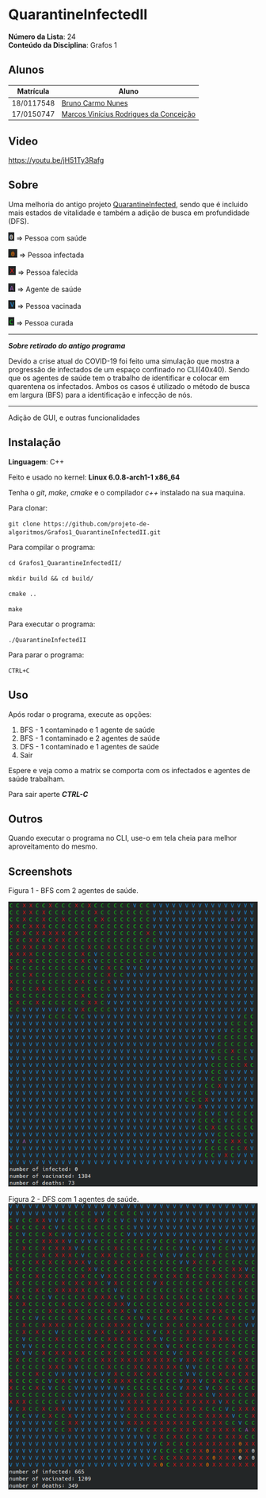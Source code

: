 # QuarantineInfectedII

**Número da Lista**: 24 <br>
**Conteúdo da Disciplina**: Grafos 1<br>

## Alunos
|Matrícula | Aluno |
| -- | -- |
| 18/0117548  |  [Bruno Carmo Nunes](https://github.com/brunocmo) |
| 17/0150747  |  [Marcos Vinícius Rodrigues da Conceição](https://github.com/marcos-mv) |

## Video 

https://youtu.be/jH51Ty3Rafg

## Sobre
Uma melhoria do antigo projeto [QuarantineInfected](https://github.com/projeto-de-algoritmos/Grafos1_QuarantineInfected), sendo que é incluido mais estados de vitalidade e também a adição de busca em profundidade (DFS). 


![saudavel](images/saudavel.png) => Pessoa com saúde

![infectado](images/infectado.png) => Pessoa infectada

![morto](images/morto.png) => Pessoa falecida

![sus](images/saude.png) => Agente de saúde

![vacinado](images/vacinado.png) => Pessoa vacinada

![curado](images/curado.png) => Pessoa curada

------------------------------------------------

***Sobre retirado do antigo programa***

Devido a crise atual do COVID-19 foi feito uma simulação que mostra a progressão de infectados de um espaço confinado no CLI(40x40). Sendo que os agentes de saúde tem o trabalho de identificar e colocar em quarentena os infectados. Ambos os casos é utilizado o método de busca em largura (BFS) para a identificação e infecção de nós.

------------------------------------------------

Adição de GUI, e outras funcionalidades

## Instalação
**Linguagem**: C++<br>

Feito e usado no kernel: **Linux 6.0.8-arch1-1 x86_64**

Tenha o *git*, *make*, *cmake* e o compilador *c++* instalado na sua maquina.

Para clonar:

`git clone https://github.com/projeto-de-algoritmos/Grafos1_QuarantineInfectedII.git`

Para compilar o programa:

`cd Grafos1_QuarantineInfectedII/`

`mkdir build && cd build/`

`cmake ..`

`make`

Para executar o programa:

`./QuarantineInfectedII`

Para parar o programa:

`CTRL+C`

## Uso

Após rodar o programa, execute as opções:

1. BFS - 1 contaminado e 1 agente de saúde
2. BFS - 1 contaminado e 2 agentes de saúde 
3. DFS - 1 contaminado e 1 agentes de saúde
0. Sair

Espere e veja como a matrix se comporta com os infectados e agentes de saúde trabalham.

Para sair aperte ***CTRL-C***

## Outros

Quando executar o programa no CLI, use-o em tela cheia para melhor aproveitamento do mesmo.

## Screenshots

Figura 1 - BFS com 2 agentes de saúde.

![BFS](images/BFS.png)

Figura 2 - DFS com 1 agentes de saúde.
![DFS](images/DFS.png)
